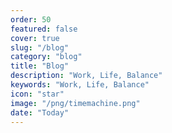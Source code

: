 ```yaml
---
order: 50
featured: false
cover: true
slug: "/blog"
category: "blog"
title: "Blog"
description: "Work, Life, Balance"
keywords: "Work, Life, Balance"
icon: "star"
image: "/png/timemachine.png"
date: "Today"
---
```

